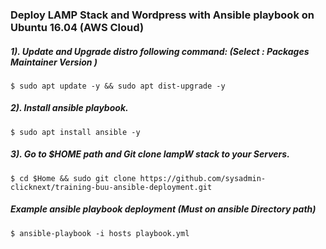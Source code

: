 ### Deploy LAMP Stack and Wordpress with Ansible playbook on Ubuntu 16.04 (AWS Cloud)

##### 1). Update and Upgrade distro following command: (Select : Packages Maintainer Version )
```
$ sudo apt update -y && sudo apt dist-upgrade -y
```
##### 2). Install ansible playbook.
```
$ sudo apt install ansible -y
```
##### 3). Go to $HOME path and Git clone lampW stack to your Servers.
```
$ cd $Home && sudo git clone https://github.com/sysadmin-clicknext/training-buu-ansible-deployment.git
```

##### Example ansible playbook deployment (Must on ansible Directory path)
```
$ ansible-playbook -i hosts playbook.yml
```

